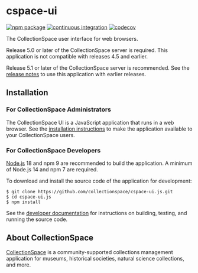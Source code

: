# cspace-ui

[![npm package](https://img.shields.io/npm/v/cspace-ui.svg)](https://www.npmjs.com/package/cspace-ui)
[![continuous integration](https://github.com/collectionspace/cspace-ui.js/actions/workflows/ci.yml/badge.svg?branch=master&event=push)](https://github.com/collectionspace/cspace-ui.js/actions/workflows/ci.yml)
[![codecov](https://codecov.io/gh/collectionspace/cspace-ui.js/branch/master/graph/badge.svg?token=rQ8jLRZlXs)](https://codecov.io/gh/collectionspace/cspace-ui.js)

The CollectionSpace user interface for web browsers.

Release 5.0 or later of the CollectionSpace server is required. This application is not compatible with releases 4.5 and earlier.

Release 5.1 or later of the CollectionSpace server is recommended. See the [release notes](https://github.com/collectionspace/cspace-ui.js/tree/master/RELEASE_NOTES.md) to use this application with earlier releases.

## Installation

### For CollectionSpace Administrators

The CollectionSpace UI is a JavaScript application that runs in a web browser. See the [installation instructions](https://github.com/collectionspace/cspace-ui.js/tree/master/docs/installation) to make the application available to your CollectionSpace users.

### For CollectionSpace Developers

[Node.js](https://nodejs.org/) 18 and npm 9 are recommended to build the application. A minimum of Node.js 14 and npm 7 are required.

To download and install the source code of the application for development:

```
$ git clone https://github.com/collectionspace/cspace-ui.js.git
$ cd cspace-ui.js
$ npm install
```

See the [developer documentation](https://github.com/collectionspace/cspace-ui.js/tree/master/docs/developer) for instructions on building, testing, and running the source code.

## About CollectionSpace

[CollectionSpace](http://www.collectionspace.org/) is a community-supported collections management application for museums, historical societies, natural science collections, and more.
